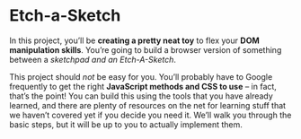 # Etch-a-Sketch

In this project, you’ll be <strong>creating a pretty neat toy</strong> to flex your <strong>DOM manipulation skills</strong>. You’re going to build a browser version of something between a <em>sketchpad and an Etch-A-Sketch</em>.

This project should <em>not</em> be easy for you. You’ll probably have to Google frequently to get the right <strong>JavaScript methods and CSS to use</strong> – in fact, that’s the point! You can build this using the tools that you have already learned, and there are plenty of resources on the net for learning stuff that we haven’t covered yet if you decide you need it. We’ll walk you through the basic steps, but it will be up to you to actually implement them.
